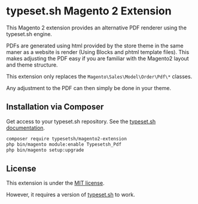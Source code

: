 typeset.sh Magento 2 Extension
==============================

This Magento 2 extension provides an alternative PDF renderer using the
typeset.sh engine.

PDFs are generated using html provided by the store theme in the same maner as a
website is render (Using Blocks and phtml template files).
This makes adjusting the PDF easy if you are familiar with the Magento2 layout and theme structure.

This extension only replaces the `Magento\Sales\Model\Order\Pdf\*` classes.

Any adjustment to the PDF can then simply be done in your theme.


## Installation via Composer

Get access to your typeset.sh repository. 
See the [typeset.sh documentation](https://typeset.sh/en/documentation/php).

 ```bash
 composer require typesetsh/magento2-extension
 php bin/magento module:enable Typesetsh_Pdf
 php bin/magento setup:upgrade
 ```


## License

This extension is under the [MIT license](LICENSE).

However, it requires a version of [typeset.sh](https://typeset.sh/) to work.
